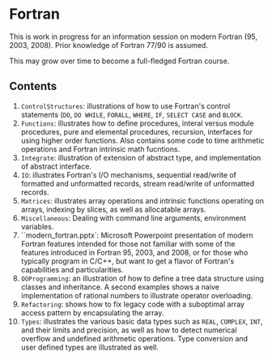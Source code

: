 Fortran
=======

This is work in progress for an information session on modern Fortran
(95, 2003, 2008).  Prior knowledge of Fortran 77/90 is assumed.

This may grow over time to become a full-fledged Fortran course.

Contents
--------
1. `ControlStructures`: illustrations of how to use Fortran's control
    statements (`DO`, `DO WHILE`, `FORALL`, `WHERE`, `IF`, `SELECT CASE` and
    `BLOCK`.
1. `Functions`: illustrates how to define procedures, interal versus
    module procedures, pure and elemental procedures, recursion,
    interfaces for using higher order functions.  Also contains some
    code to time arithmetic operations and Fortran intrinsic math
    fucntions.
1. `Integrate`: illustration of extension of abstract type, and
    implementation of abstract interface.
1. `IO`: illustrates Fortran's I/O mechanisms, sequential read/write of
    formatted and unformatted records, stream read/write of unformatted
    records.
1. `Matrices`: illustrates array operations and intrinsic functions
    operating on arrays, indexing by slices,  as well as allocatable arrays.
1. `Miscellaneous`: Dealing with command line arguments, environment
    variables.
1. ``modern_fortran.pptx`: Microsoft Powerpoint presentation of modern
    Fortran features intended for those not familiar with some of the
    features introduced in Fortran 95, 2003, and 2008, or for those who
    typically program in C/C++, but want to get a flavor of Fortran's
    capabilities and particularities.
1. `OOProgramming`: an illustration of how to define a tree data structure
    using classes and inheritance.  A second examples shows a naive
    implementation of rational numbers to illustrate operator overloading.
1. `Refactoring`: shows how to fix legacy code with a suboptimal array
    access pattern by encapsulating the array.
1. `Types`: illustrates the various basic data types such as `REAL`,
    `COMPLEX`, `INT`, and their limits and precision, as well as how
    to detect numerical overflow and undefined arithmetic operations.
    Type conversion and user defined types are illustrated as well.
